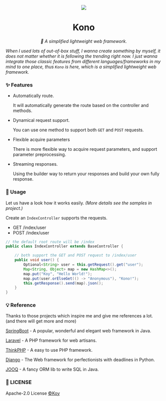 <p align="center">
<img src="https://user-images.githubusercontent.com/33706142/97104005-35c28c00-16eb-11eb-85e9-025d6926ade5.png" />
</p>

<h1 align="center">Kono</h1>
<p align="center">
    <em>💊 A simplified lightweight web framework.</em>
</p>

*When I used lots of out-of-box stuff, I wanna create something by myself, it does not matter whether it is fellowing the trending right now. I just wanna integrate those classic features from different languages/frameworks in my mind to one place, thus `Kono` is here, which is a simplified lightweight web framework.*



### ✨ Features

- Automatically route.

  It will automatically generate the route based on the controller and methods.

- Dynamical request support.

  You can use one method to support both `GET` and `POST` requests. 

- Flexible acquire parameters

  There is more flexible way to acquire request parameters, and support parameter preprocessing. 

- Streaming responses.

  Using the builder way to return your responses and build your own fully response.



### 📝 Usage

Let us have a look how it works easily. *(More details see the samples in project.)*

Create an `IndexController` supports the requests.

- GET /index/user
- POST /index/user

```java
// the default root route will be /index
public class IndexController extends BaseController {

    // both support the GET and POST request to /index/user
    public void user() {
        Optional<String> user = this.getRequest().get("user");
        Map<String, Object> map = new HashMap<>();
        map.put("Koy", "Hello World!");
        map.put(user.orElseGet(() -> "Anonymous"), "Kono!");
        this.getResponse().send(map).json();
    }
}
```



### 💡 Reference

Thanks to those projects which inspire me and give me references a lot. (and there will get more and more)

[SpringBoot](https://github.com/spring-projects/spring-boot) - A  popular, wonderful and elegant web framework in Java.

[Laravel](https://github.com/laravel/laravel) - A PHP framework for web artisans.

[ThinkPHP](https://github.com/top-think/framework) - A  easy to use PHP framework.

[Django](https://github.com/django/django) - The Web framework for perfectionists with deadlines in Python. 

[JOOQ](https://github.com/jOOQ/jOOQ) -  A fancy ORM lib to write SQL in Java.



### 📃 LICENSE

Apache-2.0 License [©Koy](https://github.com/Koooooo-7)

